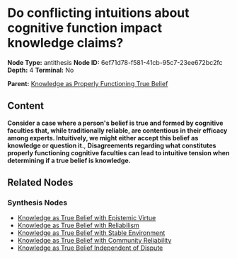 # Do conflicting intuitions about cognitive function impact knowledge claims?

**Node Type:** antithesis
**Node ID:** 6ef71d78-f581-41cb-95c7-23ee672bc2fc
**Depth:** 4
**Terminal:** No

**Parent:** [Knowledge as Properly Functioning True Belief](knowledge-as-properly-functioning-true-belief-synthesis-63c65074-1f2b-4397-9118-ca47016754ad.md)

## Content

**Consider a case where a person's belief is true and formed by cognitive faculties that, while traditionally reliable, are contentious in their efficacy among experts. Intuitively, we might either accept this belief as knowledge or question it.**, **Disagreements regarding what constitutes properly functioning cognitive faculties can lead to intuitive tension when determining if a true belief is knowledge.**

## Related Nodes

### Synthesis Nodes

- [Knowledge as True Belief with Epistemic Virtue](knowledge-as-true-belief-with-epistemic-virtue-synthesis-04e95900-8bc3-4b9c-bd48-6cae2b327c48.md)
- [Knowledge as True Belief with Reliabilism](knowledge-as-true-belief-with-reliabilism-synthesis-e2781939-595b-42ff-a8b7-0af451073648.md)
- [Knowledge as True Belief with Stable Environment](knowledge-as-true-belief-with-stable-environment-synthesis-da3f4155-dcc1-4163-95a2-386bee8b9127.md)
- [Knowledge as True Belief with Community Reliability](knowledge-as-true-belief-with-community-reliability-synthesis-26f0626f-195d-4d99-88c3-40372df8130e.md)
- [Knowledge as True Belief Independent of Dispute](knowledge-as-true-belief-independent-of-dispute-synthesis-be61b489-f66a-4955-b562-2f8fa24953e8.md)
